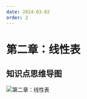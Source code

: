 ```yaml
---
date: 2024-03-02
order: 2
---
```


# 第二章：线性表



## 知识点思维导图

![第二章：线性表](./assets/第二章：线性表/第二章：线性表.png)